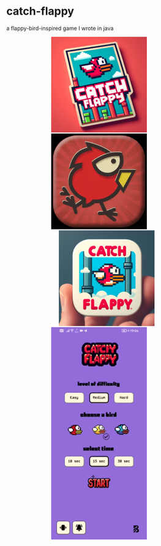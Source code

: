 # catch-flappy

a flappy-bird-inspired game I wrote in java

<div align="center">
  <img src="https://github.com/bugrahankaramollaoglu/catch-flappy/blob/main/cc.jpeg" style="margin-right: 20px;" width="250" alt="Screenshot BB">
    <img src="https://github.com/bugrahankaramollaoglu/catch-flappy/blob/main/aa.jpeg" style="margin-right: 20px;" width="250" alt="Screenshot AA">
  <img src="https://github.com/bugrahankaramollaoglu/catch-flappy/blob/main/bb.jpeg" style="margin-left: 20px;" width="250" alt="Screenshot CC">
</div>

<div align="center">
  <img src="https://github.com/bugrahankaramollaoglu/catch-flappy/blob/main/catchFlappy.gif" style="margin-right: 20px;" width="250" alt="Screenshot BB">
</div>

